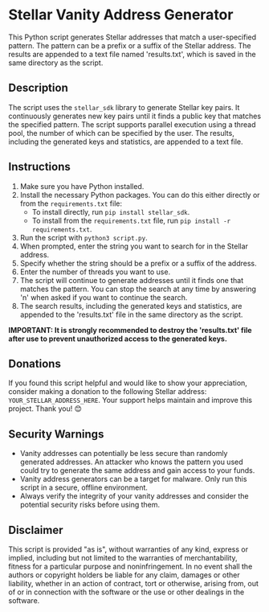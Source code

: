 # Stellar Vanity Address Generator

This Python script generates Stellar addresses that match a user-specified pattern. The pattern can be a prefix or a suffix of the Stellar address. The results are appended to a text file named 'results.txt', which is saved in the same directory as the script.

## Description

The script uses the `stellar_sdk` library to generate Stellar key pairs. It continuously generates new key pairs until it finds a public key that matches the specified pattern. The script supports parallel execution using a thread pool, the number of which can be specified by the user. The results, including the generated keys and statistics, are appended to a text file.

## Instructions

1. Make sure you have Python installed.
2. Install the necessary Python packages. You can do this either directly or from the `requirements.txt` file:
    - To install directly, run `pip install stellar_sdk`.
    - To install from the `requirements.txt` file, run `pip install -r requirements.txt`.
3. Run the script with `python3 script.py`.
4. When prompted, enter the string you want to search for in the Stellar address.
5. Specify whether the string should be a prefix or a suffix of the address.
6. Enter the number of threads you want to use.
7. The script will continue to generate addresses until it finds one that matches the pattern. You can stop the search at any time by answering 'n' when asked if you want to continue the search.
8. The search results, including the generated keys and statistics, are appended to the 'results.txt' file in the same directory as the script.

**IMPORTANT: It is strongly recommended to destroy the 'results.txt' file after use to prevent unauthorized access to the generated keys.**

## Donations

If you found this script helpful and would like to show your appreciation, consider making a donation to the following Stellar address: `YOUR_STELLAR_ADDRESS_HERE`. Your support helps maintain and improve this project. Thank you! 😊

## Security Warnings

- Vanity addresses can potentially be less secure than randomly generated addresses. An attacker who knows the pattern you used could try to generate the same address and gain access to your funds.
- Vanity address generators can be a target for malware. Only run this script in a secure, offline environment.
- Always verify the integrity of your vanity addresses and consider the potential security risks before using them.

## Disclaimer

This script is provided "as is", without warranties of any kind, express or implied, including but not limited to the warranties of merchantability, fitness for a particular purpose and noninfringement. In no event shall the authors or copyright holders be liable for any claim, damages or other liability, whether in an action of contract, tort or otherwise, arising from, out of or in connection with the software or the use or other dealings in the software.
